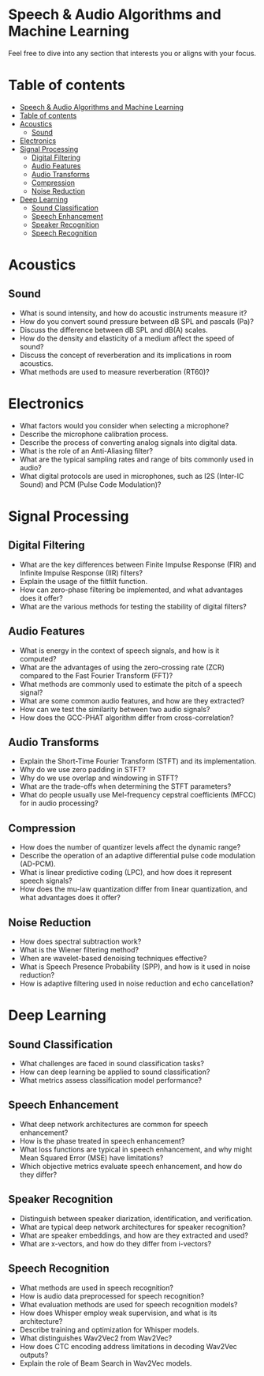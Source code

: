 # Speech & Audio Algorithms and Machine Learning

Feel free to dive into any section that interests you or aligns with your focus.

# Table of contents

- [Speech \& Audio Algorithms and Machine Learning](#speech--audio-algorithms-and-machine-learning)
- [Table of contents](#table-of-contents)
- [Acoustics ](#acoustics-)
  - [Sound ](#sound-)
- [Electronics ](#electronics-)
- [Signal Processing ](#signal-processing-)
  - [Digital Filtering ](#digital-filtering-)
  - [Audio Features ](#audio-features-)
  - [Audio Transforms ](#audio-transforms-)
  - [Compression ](#compression-)
  - [Noise Reduction ](#noise-reduction-)
- [Deep Learning ](#deep-learning-)
  - [Sound Classification ](#sound-classification-)
  - [Speech Enhancement ](#speech-enhancement-)
  - [Speaker Recognition ](#speaker-recognition-)
  - [Speech Recognition ](#speech-recognition-)

# Acoustics <a name="acoustics"></a>

## Sound <a name="sound"></a>

* What is sound intensity, and how do acoustic instruments measure it?
* How do you convert sound pressure between dB SPL and pascals (Pa)?
* Discuss the difference between dB SPL and dB(A) scales. 
* How do the density and elasticity of a medium affect the speed of sound?
* Discuss the concept of reverberation and its implications in room acoustics.
* What methods are used to measure reverberation (RT60)?

# Electronics <a name="electronics"></a>

* What factors would you consider when selecting a microphone?
* Describe the microphone calibration process.
* Describe the process of converting analog signals into digital data.
* What is the role of an Anti-Aliasing filter?
* What are the typical sampling rates and range of bits commonly used in audio?
* What digital protocols are used in microphones, such as I2S (Inter-IC Sound) and PCM (Pulse Code Modulation)?

# Signal Processing <a name="signal_processing"></a>

## Digital Filtering <a name="digital_filter"></a>

* What are the key differences between Finite Impulse Response (FIR) and Infinite Impulse Response (IIR) filters?
* Explain the usage of the filtfilt function.
* How can zero-phase filtering be implemented, and what advantages does it offer?
* What are the various methods for testing the stability of digital filters?

## Audio Features <a name="features"></a>

* What is energy in the context of speech signals, and how is it computed?
* What are the advantages of using the zero-crossing rate (ZCR) compared to the Fast Fourier Transform (FFT)?
* What methods are commonly used to estimate the pitch of a speech signal?
* What are some common audio features, and how are they extracted?
* How can we test the similarity between two audio signals?
* How does the GCC-PHAT algorithm differ from cross-correlation?

## Audio Transforms <a name="audio_transforms"></a>

* Explain the Short-Time Fourier Transform (STFT) and its implementation.
* Why do we use zero padding in STFT?
* Why do we use overlap and windowing in STFT?
* What are the trade-offs when determining the STFT parameters?
* What do people usually use Mel-frequency cepstral coefficients (MFCC) for in audio processing?

## Compression <a name="compression"></a>

* How does the number of quantizer levels affect the dynamic range?
* Describe the operation of an adaptive differential pulse code modulation (AD-PCM).
* What is linear predictive coding (LPC), and how does it represent speech signals?
* How does the mu-law quantization differ from linear quantization, and what advantages does it offer?

## Noise Reduction <a name="noise_reduction"></a>

* How does spectral subtraction work?
* What is the Wiener filtering method?
* When are wavelet-based denoising techniques effective?
* What is Speech Presence Probability (SPP), and how is it used in noise reduction?
* How is adaptive filtering used in noise reduction and echo cancellation?

# Deep Learning <a name="deep_learning"></a>

## Sound Classification <a name="classification"></a>

* What challenges are faced in sound classification tasks?
* How can deep learning be applied to sound classification?
* What metrics assess classification model performance?

## Speech Enhancement <a name="enhancement"></a>

* What deep network architectures are common for speech enhancement?
* How is the phase treated in speech enhancement?
* What loss functions are typical in speech enhancement, and why might Mean Squared Error (MSE) have limitations?
* Which objective metrics evaluate speech enhancement, and how do they differ?

## Speaker Recognition <a name="speaker"></a>

* Distinguish between speaker diarization, identification, and verification.
* What are typical deep network architectures for speaker recognition?
* What are speaker embeddings, and how are they extracted and used?
* What are x-vectors, and how do they differ from i-vectors?

## Speech Recognition <a name="recognition"></a>

* What methods are used in speech recognition?
* How is audio data preprocessed for speech recognition?
* What evaluation methods are used for speech recognition models?
* How does Whisper employ weak supervision, and what is its architecture?
* Describe training and optimization for Whisper models.
* What distinguishes Wav2Vec2 from Wav2Vec?
* How does CTC encoding address limitations in decoding Wav2Vec outputs?
* Explain the role of Beam Search in Wav2Vec models.
